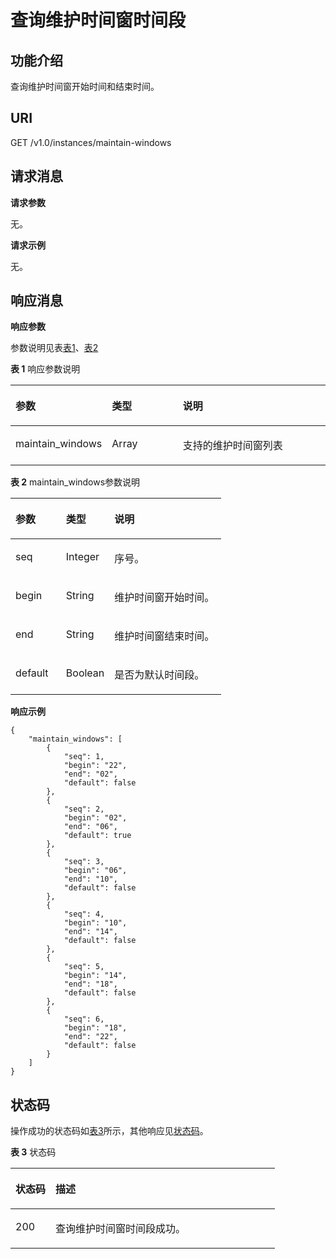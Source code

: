 # 查询维护时间窗时间段<a name="ZH-CN_TOPIC_0171829479"></a>

## 功能介绍<a name="section51971645131316"></a>

查询维护时间窗开始时间和结束时间。

## URI<a name="zh-cn_topic_0128036903_section747445721120"></a>

GET /v1.0/instances/maintain-windows

## 请求消息<a name="zh-cn_topic_0128036903_section1547413577114"></a>

**请求参数**

无。

**请求示例**

无。

## 响应消息<a name="zh-cn_topic_0128036903_section15475195711113"></a>

**响应参数**

参数说明见表[表1](#zh-cn_topic_0128036903_table04768576115)、[表2](#zh-cn_topic_0128036903_table748235716115)

**表 1**  响应参数说明

<a name="zh-cn_topic_0128036903_table04768576115"></a>
<table><thead align="left"><tr id="zh-cn_topic_0128036903_row14577185716113"><th class="cellrowborder" valign="top" width="19%" id="mcps1.2.4.1.1"><p id="zh-cn_topic_0128036903_p8577135719113"><a name="zh-cn_topic_0128036903_p8577135719113"></a><a name="zh-cn_topic_0128036903_p8577135719113"></a>参数</p>
</th>
<th class="cellrowborder" valign="top" width="25%" id="mcps1.2.4.1.2"><p id="zh-cn_topic_0128036903_p857745731115"><a name="zh-cn_topic_0128036903_p857745731115"></a><a name="zh-cn_topic_0128036903_p857745731115"></a>类型</p>
</th>
<th class="cellrowborder" valign="top" width="56.00000000000001%" id="mcps1.2.4.1.3"><p id="zh-cn_topic_0128036903_p1957785713116"><a name="zh-cn_topic_0128036903_p1957785713116"></a><a name="zh-cn_topic_0128036903_p1957785713116"></a>说明</p>
</th>
</tr>
</thead>
<tbody><tr id="zh-cn_topic_0128036903_row157725711111"><td class="cellrowborder" valign="top" width="19%" headers="mcps1.2.4.1.1 "><p id="zh-cn_topic_0128036903_p16577125741112"><a name="zh-cn_topic_0128036903_p16577125741112"></a><a name="zh-cn_topic_0128036903_p16577125741112"></a>maintain_windows</p>
</td>
<td class="cellrowborder" valign="top" width="25%" headers="mcps1.2.4.1.2 "><p id="zh-cn_topic_0128036903_p175771857111112"><a name="zh-cn_topic_0128036903_p175771857111112"></a><a name="zh-cn_topic_0128036903_p175771857111112"></a>Array</p>
</td>
<td class="cellrowborder" valign="top" width="56.00000000000001%" headers="mcps1.2.4.1.3 "><p id="zh-cn_topic_0128036903_p7577155714112"><a name="zh-cn_topic_0128036903_p7577155714112"></a><a name="zh-cn_topic_0128036903_p7577155714112"></a>支持的维护时间窗列表</p>
</td>
</tr>
</tbody>
</table>

**表 2**  maintain\_windows参数说明

<a name="zh-cn_topic_0128036903_table748235716115"></a>
<table><thead align="left"><tr id="zh-cn_topic_0128036903_row1857745761111"><th class="cellrowborder" valign="top" width="24%" id="mcps1.2.4.1.1"><p id="zh-cn_topic_0128036903_p35779572111"><a name="zh-cn_topic_0128036903_p35779572111"></a><a name="zh-cn_topic_0128036903_p35779572111"></a>参数</p>
</th>
<th class="cellrowborder" valign="top" width="23%" id="mcps1.2.4.1.2"><p id="zh-cn_topic_0128036903_p165779572119"><a name="zh-cn_topic_0128036903_p165779572119"></a><a name="zh-cn_topic_0128036903_p165779572119"></a>类型</p>
</th>
<th class="cellrowborder" valign="top" width="53%" id="mcps1.2.4.1.3"><p id="zh-cn_topic_0128036903_p0577185711113"><a name="zh-cn_topic_0128036903_p0577185711113"></a><a name="zh-cn_topic_0128036903_p0577185711113"></a>说明</p>
</th>
</tr>
</thead>
<tbody><tr id="zh-cn_topic_0128036903_row0577175719114"><td class="cellrowborder" valign="top" width="24%" headers="mcps1.2.4.1.1 "><p id="zh-cn_topic_0128036903_p157817574116"><a name="zh-cn_topic_0128036903_p157817574116"></a><a name="zh-cn_topic_0128036903_p157817574116"></a>seq</p>
</td>
<td class="cellrowborder" valign="top" width="23%" headers="mcps1.2.4.1.2 "><p id="zh-cn_topic_0128036903_p557895791115"><a name="zh-cn_topic_0128036903_p557895791115"></a><a name="zh-cn_topic_0128036903_p557895791115"></a>Integer</p>
</td>
<td class="cellrowborder" valign="top" width="53%" headers="mcps1.2.4.1.3 "><p id="zh-cn_topic_0128036903_p857885771118"><a name="zh-cn_topic_0128036903_p857885771118"></a><a name="zh-cn_topic_0128036903_p857885771118"></a>序号。</p>
</td>
</tr>
<tr id="zh-cn_topic_0128036903_row9578165718115"><td class="cellrowborder" valign="top" width="24%" headers="mcps1.2.4.1.1 "><p id="zh-cn_topic_0128036903_p13578125711113"><a name="zh-cn_topic_0128036903_p13578125711113"></a><a name="zh-cn_topic_0128036903_p13578125711113"></a>begin</p>
</td>
<td class="cellrowborder" valign="top" width="23%" headers="mcps1.2.4.1.2 "><p id="zh-cn_topic_0128036903_p115789578119"><a name="zh-cn_topic_0128036903_p115789578119"></a><a name="zh-cn_topic_0128036903_p115789578119"></a>String</p>
</td>
<td class="cellrowborder" valign="top" width="53%" headers="mcps1.2.4.1.3 "><p id="zh-cn_topic_0128036903_p957825714112"><a name="zh-cn_topic_0128036903_p957825714112"></a><a name="zh-cn_topic_0128036903_p957825714112"></a>维护时间窗开始时间。</p>
</td>
</tr>
<tr id="zh-cn_topic_0128036903_row157819575116"><td class="cellrowborder" valign="top" width="24%" headers="mcps1.2.4.1.1 "><p id="zh-cn_topic_0128036903_p16578165771110"><a name="zh-cn_topic_0128036903_p16578165771110"></a><a name="zh-cn_topic_0128036903_p16578165771110"></a>end</p>
</td>
<td class="cellrowborder" valign="top" width="23%" headers="mcps1.2.4.1.2 "><p id="zh-cn_topic_0128036903_p6578185751118"><a name="zh-cn_topic_0128036903_p6578185751118"></a><a name="zh-cn_topic_0128036903_p6578185751118"></a>String</p>
</td>
<td class="cellrowborder" valign="top" width="53%" headers="mcps1.2.4.1.3 "><p id="zh-cn_topic_0128036903_p1757811578116"><a name="zh-cn_topic_0128036903_p1757811578116"></a><a name="zh-cn_topic_0128036903_p1757811578116"></a>维护时间窗结束时间。</p>
</td>
</tr>
<tr id="zh-cn_topic_0128036903_row205787575119"><td class="cellrowborder" valign="top" width="24%" headers="mcps1.2.4.1.1 "><p id="zh-cn_topic_0128036903_p1578175715114"><a name="zh-cn_topic_0128036903_p1578175715114"></a><a name="zh-cn_topic_0128036903_p1578175715114"></a>default</p>
</td>
<td class="cellrowborder" valign="top" width="23%" headers="mcps1.2.4.1.2 "><p id="zh-cn_topic_0128036903_p135781757101115"><a name="zh-cn_topic_0128036903_p135781757101115"></a><a name="zh-cn_topic_0128036903_p135781757101115"></a>Boolean</p>
</td>
<td class="cellrowborder" valign="top" width="53%" headers="mcps1.2.4.1.3 "><p id="zh-cn_topic_0128036903_p1557865712114"><a name="zh-cn_topic_0128036903_p1557865712114"></a><a name="zh-cn_topic_0128036903_p1557865712114"></a>是否为默认时间段。</p>
</td>
</tr>
</tbody>
</table>

**响应示例**

```
{ 
    "maintain_windows": [ 
        { 
            "seq": 1, 
            "begin": "22", 
            "end": "02", 
            "default": false 
        }, 
        { 
            "seq": 2, 
            "begin": "02", 
            "end": "06", 
            "default": true 
        }, 
        { 
            "seq": 3, 
            "begin": "06", 
            "end": "10", 
            "default": false 
        }, 
        { 
            "seq": 4, 
            "begin": "10", 
            "end": "14", 
            "default": false 
        }, 
        { 
            "seq": 5, 
            "begin": "14", 
            "end": "18", 
            "default": false 
        }, 
        { 
            "seq": 6, 
            "begin": "18", 
            "end": "22", 
            "default": false 
        } 
    ] 
}
```

## 状态码<a name="zh-cn_topic_0128036903_section10504657101112"></a>

操作成功的状态码如[表3](#zh-cn_topic_0128036903_table155041657181114)所示，其他响应见[状态码](状态码.md)。

**表 3**  状态码

<a name="zh-cn_topic_0128036903_table155041657181114"></a>
<table><thead align="left"><tr id="zh-cn_topic_0128036903_row1157985731113"><th class="cellrowborder" valign="top" width="15.15%" id="mcps1.2.3.1.1"><p id="zh-cn_topic_0128036903_p195791357141117"><a name="zh-cn_topic_0128036903_p195791357141117"></a><a name="zh-cn_topic_0128036903_p195791357141117"></a>状态码</p>
</th>
<th class="cellrowborder" valign="top" width="84.85000000000001%" id="mcps1.2.3.1.2"><p id="zh-cn_topic_0128036903_p205791357161114"><a name="zh-cn_topic_0128036903_p205791357161114"></a><a name="zh-cn_topic_0128036903_p205791357161114"></a>描述</p>
</th>
</tr>
</thead>
<tbody><tr id="zh-cn_topic_0128036903_row8579195751118"><td class="cellrowborder" valign="top" width="15.15%" headers="mcps1.2.3.1.1 "><p id="zh-cn_topic_0128036903_p8579105713119"><a name="zh-cn_topic_0128036903_p8579105713119"></a><a name="zh-cn_topic_0128036903_p8579105713119"></a>200</p>
</td>
<td class="cellrowborder" valign="top" width="84.85000000000001%" headers="mcps1.2.3.1.2 "><p id="zh-cn_topic_0128036903_p6579175761116"><a name="zh-cn_topic_0128036903_p6579175761116"></a><a name="zh-cn_topic_0128036903_p6579175761116"></a>查询维护时间窗时间段成功。</p>
</td>
</tr>
</tbody>
</table>

